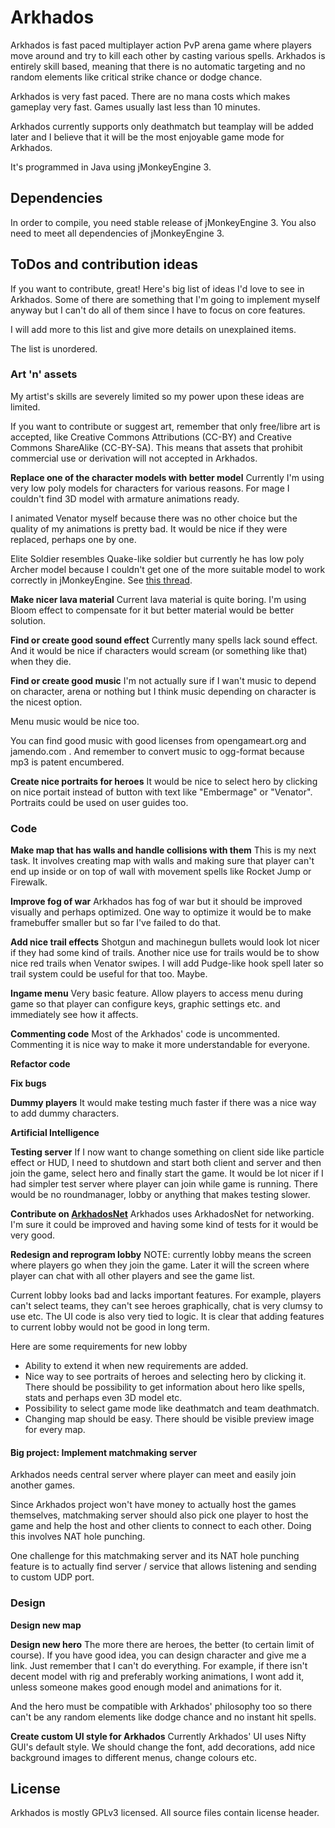 # Arkhados #

Arkhados is fast paced multiplayer action PvP arena game where players
move around and try to kill each other by casting various spells.
Arkhados is entirely skill based, meaning that there is no automatic
targeting and no random elements like critical strike chance or dodge
chance.

Arkhados is very fast paced. There are no mana costs which makes
gameplay very fast. Games usually last less than 10 minutes.

Arkhados currently supports only deathmatch but teamplay will be added
later and I believe that it will be the most enjoyable game mode for
Arkhados.

It's programmed in Java using jMonkeyEngine 3.

## Dependencies ##

In order to compile, you need stable release of jMonkeyEngine 3. You
also need to meet all dependencies of jMonkeyEngine 3.

## ToDos and contribution ideas ##

If you want to contribute, great! Here's big list of ideas I'd love to
see in Arkhados. Some of there are something that I'm going to
implement myself anyway but I can't do all of them since I have to
focus on core features.

I will add more to this list and give more details on unexplained
items.

The list is unordered.

### Art 'n' assets ###

My artist's skills are severely limited so my power upon these ideas
are limited.

If you want to contribute or suggest art, remember that only
free/libre art is accepted, like Creative Commons Attributions (CC-BY)
and Creative Commons ShareAlike (CC-BY-SA). This means that assets
that prohibit commercial use or derivation will not accepted in Arkhados.

**Replace one of the character models with better model** Currently
I'm using very low poly models for characters for various reasons. For
mage I couldn't find 3D model with armature animations ready.

I animated Venator myself because there was no other choice but the
quality of my animations is pretty bad. It would be nice if they were
replaced, perhaps one by one.

Elite Soldier resembles Quake-like soldier but currently he has low
poly Archer model because I couldn't get one of the more suitable
model to work correctly in jMonkeyEngine. See [this thread](http://hub.jmonkeyengine.org/forum/topic/animation-working-in-blender-2-63-but-badly-distorted-in-jme/).

**Make nicer lava material** Current lava material is quite boring. I'm
using Bloom effect to compensate for it but better material would be better
solution.

**Find or create good sound effect** Currently many spells lack sound
effect. And it would be nice if characters would scream (or something
like that) when they die.

**Find or create good music**
I'm not actually sure if I wan't music to depend on character, arena
or nothing but I think music depending on character is the nicest
option.

Menu music would be nice too.

You can find good music with good licenses from opengameart.org and
jamendo.com . And remember to convert music to ogg-format because mp3
is patent encumbered.

**Create nice portraits for heroes** It would be nice to select hero
by clicking on nice portait instead of button with text like
"Embermage" or "Venator". Portraits could be used on user guides too.


### Code ###

**Make map that has walls and handle collisions with them** This is my
next task. It involves creating map with walls and making sure that
player can't end up inside or on top of wall with movement spells like
Rocket Jump or Firewalk.

**Improve fog of war** Arkhados has fog of war but it should be
  improved visually and perhaps optimized. One way to optimize it
  would be to make framebuffer smaller but so far I've failed to do
  that.

**Add nice trail effects**
Shotgun and machinegun bullets would look lot nicer if they had some
kind of trails. Another nice use for trails would be to show nice red
trails when Venator swipes. I will add Pudge-like hook spell later so
trail system could be useful for that too. Maybe.

**Ingame menu**
Very basic feature. Allow players to access menu during game so that
player can configure keys, graphic settings etc. and immediately see
how it affects.

**Commenting code**
Most of the Arkhados' code is uncommented. Commenting it is nice way
to make it more understandable for everyone.

**Refactor code**

**Fix bugs**

**Dummy players**
It would make testing much faster if there was a nice way to add dummy
characters.

**Artificial Intelligence**

**Testing server**
If I now want to change something on client side like particle effect
or HUD, I need to shutdown and start both client and server and then
join the game, select hero and finally start the game. It would be lot
nicer if I had simpler test server where player can join while game is
running. There would be no roundmanager, lobby or anything that makes
testing slower.

**Contribute on [ArkhadosNet](github.com/dnyarri/ArkhadosNet)**
Arkhados uses ArkhadosNet for networking. I'm sure it could be
improved and having some kind of tests for it would be very good.

**Redesign and reprogram lobby**
NOTE: currently lobby means the screen where players go when they join
the game. Later it will the screen where player can chat with all
other players and see the game list.

Current lobby looks bad and lacks important features. For example,
players can't select teams, they can't see heroes graphically, chat is
very clumsy to use etc. The UI code is also very tied to logic. It is
clear that adding features to current lobby would not be good in long
term.

Here are some requirements for new lobby

- Ability to extend it when new requirements are added.
- Nice way to see portraits of heroes and selecting hero by clicking
  it. There should be possibility to get information about hero like
  spells, stats and perhaps even 3D model etc.
- Possibility to select game mode like deathmatch and team deathmatch.
- Changing map should be easy. There should be visible preview image
  for every map.

#### Big project: Implement matchmaking server ####

Arkhados needs central server where player can meet and easily join
another games.

Since Arkhados project won't have money to actually host the games
themselves, matchmaking server should also pick one player to host the
game and help the host and other clients to connect to each
other. Doing this involves NAT hole punching.

One challenge for this matchmaking server and its NAT hole punching
feature is to actually find server / service that allows listening and
sending to custom UDP port.

### Design ###

**Design new map**

**Design new hero** The more there are heroes, the better (to certain
limit of course). If you have good idea, you can design character and
give me a link. Just remember that I can't do everything. For example,
if there isn't decent model with rig and preferably working
animations, I wont add it, unless someone makes good enough model and
animations for it.

And the hero must be compatible with Arkhados' philosophy too so there
can't be any random elements like dodge chance and no instant hit
spells.

**Create custom UI style for Arkhados**
Currently Arkhados' UI uses Nifty GUI's default style. We should
change the font, add decorations, add nice background images to
different menus, change colours etc.

## License ##

Arkhados is mostly GPLv3 licensed. All source files contain license
header.
